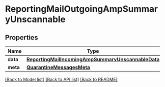 # ReportingMailOutgoingAmpSummaryUnscannable

## Properties
Name | Type | Description | Notes
------------ | ------------- | ------------- | -------------
**data** | [**ReportingMailIncomingAmpSummaryUnscannableData**](ReportingMailIncomingAmpSummaryUnscannableData.md) |  | [optional] 
**meta** | [**QuarantineMessagesMeta**](QuarantineMessagesMeta.md) |  | [optional] 

[[Back to Model list]](../README.md#documentation-for-models) [[Back to API list]](../README.md#documentation-for-api-endpoints) [[Back to README]](../README.md)

